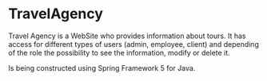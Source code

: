 # TravelAgency

Travel Agency is a WebSite who provides information about tours. It has access for different types of users (admin, employee, client)
and depending of the role the possibility to see the information, modify or delete it. 

Is being constructed using Spring Framework 5 for Java.


